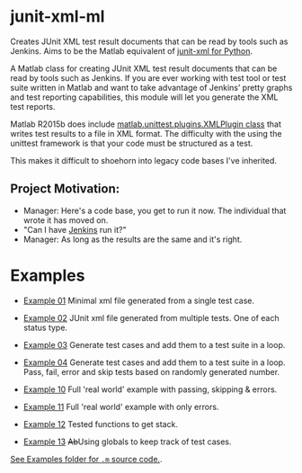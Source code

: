 # junit-xml-ml

Creates JUnit XML test result documents that can be read by tools such as Jenkins. Aims to be the Matlab equivalent of [junit-xml for Python](https://pypi.python.org/pypi/junit-xml).

A Matlab class for creating JUnit XML test result documents that can be read by tools such as Jenkins. If you are ever working with test tool or test suite written in Matlab and want to take advantage of Jenkins’ pretty graphs and test reporting capabilities, this module will let you generate the XML test reports.

Matlab R2015b does include [matlab.unittest.plugins.XMLPlugin class](https://www.mathworks.com/help/matlab/ref/matlab.unittest.plugins.xmlplugin-class.html) that writes test results to a file in XML format. The difficulty with the using the unittest framework is that your code must be structured as a test.

This makes it difficult to shoehorn into legacy code bases I've inherited.

## Project Motivation:

- Manager: Here's a code base, you get to run it now. The individual that wrote it has moved on.
- "Can I have [Jenkins](https://jenkins.io/) run it?"
- Manager: As long as the results are the same and it's right.

# Examples

- [Example 01](https://htmlpreview.github.io/?https://github.com/jed-frey/matlab_junit_xml/blob/master/Examples/html/Example01.html)
  Minimal xml file generated from a single test case.

- [Example 02](https://htmlpreview.github.io/?https://github.com/jed-frey/matlab_junit_xml/blob/master/Examples/html/Example02.html)
  JUnit xml file generated from multiple tests. One of each status type.

- [Example 03](https://htmlpreview.github.io/?https://github.com/jed-frey/matlab_junit_xml/blob/master/Examples/html/Example03.html)
  Generate test cases and add them to a test suite in a loop.

- [Example 04](https://htmlpreview.github.io/?https://github.com/jed-frey/matlab_junit_xml/blob/master/Examples/html/Example04.html)
  Generate test cases and add them to a test suite in a loop. Pass, fail, error and skip tests based on randomly generated number.

- [Example 10](https://htmlpreview.github.io/?https://github.com/jed-frey/matlab_junit_xml/blob/master/Examples/html/Example10.html)
  Full 'real world' example with passing, skipping & errors.

- [Example 11](https://htmlpreview.github.io/?https://github.com/jed-frey/matlab_junit_xml/blob/master/Examples/html/Example11.html)
  Full 'real world' example with only errors.

- [Example 12](https://htmlpreview.github.io/?https://github.com/jed-frey/matlab_junit_xml/blob/master/Examples/html/Example12.html)
  Tested functions to get stack.

- [Example 13](https://htmlpreview.github.io/?https://github.com/jed-frey/matlab_junit_xml/blob/master/Examples/html/Example13.html)
  ~~Ab~~Using globals to keep track of test cases.

[See Examples folder for ```.m``` source code.](https://github.com/jed-frey/matlab_junit_xml/tree/master/Examples).
